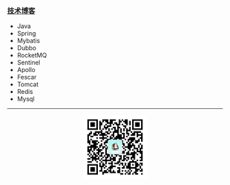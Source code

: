 ### [技术博客](https://github.com/middleware-tech/blog/wiki)
* Java
* Spring
* Mybatis
* Dubbo
* RocketMQ
* Sentinel
* Apollo
* Fescar
* Tomcat
* Redis
* Mysql

***

<div align=center>
  <img width = '150' height ='150' src ="https://github.com/middleware-tech/blog/blob/master/resource/img/weixinma.jpg"/>
</div>
